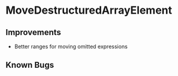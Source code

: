 # MoveDestructuredArrayElement

## Improvements
* Better ranges for moving omitted expressions

## Known Bugs
